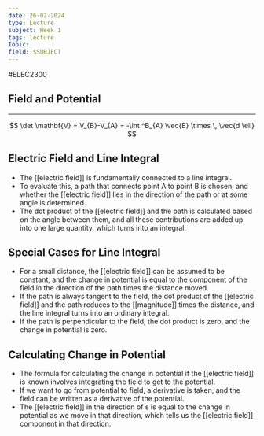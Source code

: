 ```yaml
---
date: 26-02-2024
type: Lecture
subject: Week 1
tags: lecture
Topic:
field: $SUBJECT
---
```

#ELEC2300

## Field and Potential
---
$$
\det \mathbf{V} = V_{B}-V_{A} = -\int ^B_{A} \vec{E} \times  \, \vec{d \ell} 
$$
## Electric Field and Line Integral
- The [[electric field]] is fundamentally connected to a line integral.
- To evaluate this, a path that connects point A to point B is chosen, and whether the [[electric field]] lies in the direction of the path or at some angle is determined.
- The dot product of the [[electric field]] and the path is calculated based on the angle between them, and all these contributions are added up into one large quantity, which turns into an integral.

## Special Cases for Line Integral
- For a small distance, the [[electric field]] can be assumed to be constant, and the change in potential is equal to the component of the field in the direction of the path times the distance moved.
- If the path is always tangent to the field, the dot product of the [[electric field]] and the path reduces to the [[magnitude]] times the distance, and the line integral turns into an ordinary integral.
- If the path is perpendicular to the field, the dot product is zero, and the change in potential is zero.

## Calculating Change in Potential
- The formula for calculating the change in potential if the [[electric field]] is known involves integrating the field to get to the potential.
- If we want to go from potential to field, a derivative is taken, and the field can be written as a derivative of the potential.
- The [[electric field]] in the direction of s is equal to the change in potential as we move in that direction, which tells us the [[electric field]] component in that direction.
